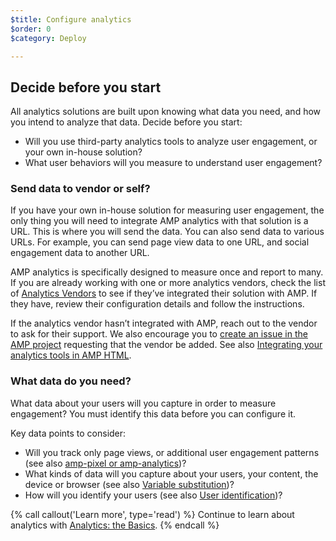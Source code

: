 ```yaml
---
$title: Configure analytics
$order: 0
$category: Deploy

---
```


## Decide before you start

All analytics solutions are built upon knowing what data you need,
and how you intend to analyze that data. Decide before you start:

* Will you use third-party analytics tools to analyze user engagement,
or your own in-house solution?
* What user behaviors will you measure to understand user engagement?

### Send data to vendor or self?

If you have your own in-house solution for measuring user engagement,
the only thing you will need to integrate AMP analytics with that solution is a URL.
This is where you will send the data.
You can also send data to various URLs.
For example, you can send page view data to one URL,
and social engagement data to another URL.

AMP analytics is specifically designed to measure once and report to many.
If you are already working with one or more analytics vendors,
check the list of [Analytics Vendors](/docs/analytics/analytics-vendors.html) to see if they’ve integrated their solution with AMP.
If they have, review their configuration details and follow the instructions.

If the analytics vendor hasn’t integrated with AMP,
reach out to the vendor to ask for their support.
We also encourage you to [create an issue in the AMP project](https://github.com/ampproject/amphtml/issues/new)
requesting that the vendor be added.
See also
[Integrating your analytics tools in AMP HTML](https://github.com/ampproject/amphtml/blob/master/extensions/amp-analytics/integrating-analytics.md).

### What data do you need?

What data about your users will you capture in order to measure engagement?
You must identify this data before you can configure it.

Key data points to consider:

* Will you track only page views, or additional user engagement patterns
(see also [amp-pixel or amp-analytics](/docs/analytics/analytics_basics.html#use-amp-pixel-or-amp-analytics?))?
* What kinds of data will you capture about your users, your content,
the device or browser (see also [Variable substitution](/docs/analytics/analytics_basics.html#variable-substitution))?
* How will you identify your users (see also [User identification](/docs/analytics/analytics_basics.html#user-identification))?


{% call callout('Learn more', type='read') %}
Continue to learn about analytics with [Analytics: the Basics](/docs/analytics/analytics_basics.html).
{% endcall %}
